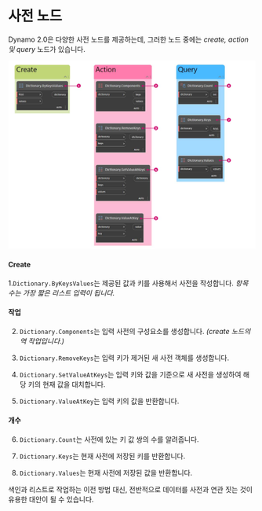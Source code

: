 # 사전 노드

Dynamo 2.0은 다양한 사전 노드를 제공하는데, 그러한 노드 중에는 _create, action 및 query_ 노드가 있습니다.

![](../images/5-5/2/dictionarynodes-nodes.jpg)

#### Create

1\.`Dictionary.ByKeysValues`는 제공된 값과 키를 사용해서 사전을 작성합니다. _항목 수는 가장 짧은 리스트 입력이 됩니다._

#### 작업

2. `Dictionary.Components`는 입력 사전의 구성요소를 생성합니다. _(create 노드의 역 작업입니다.)_

3. `Dictionary.RemoveKeys`는 입력 키가 제거된 새 사전 객체를 생성합니다.

4. `Dictionary.SetValueAtKeys`는 입력 키와 값을 기준으로 새 사전을 생성하여 해당 키의 현재 값을 대치합니다.

5. `Dictionary.ValueAtKey`는 입력 키의 값을 반환합니다.

#### 개수

6. `Dictionary.Count`는 사전에 있는 키 값 쌍의 수를 알려줍니다.

7. `Dictionary.Keys`는 현재 사전에 저장된 키를 반환합니다.

8. `Dictionary.Values`는 현재 사전에 저장된 값을 반환합니다.

색인과 리스트로 작업하는 이전 방법 대신, 전반적으로 데이터를 사전과 연관 짓는 것이 유용한 대안이 될 수 있습니다.
